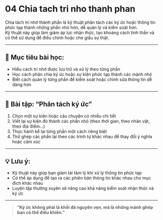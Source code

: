 # 04 Chia tach tri nho thanh phan

Chia tách trí nhớ thành phần là kỹ thuật phân tách các ký ức hoặc thông tin phức tạp thành những phần nhỏ hơn, dễ quản lý và kiểm soát hơn.  
Kỹ thuật này giúp làm giảm áp lực nhận thức, tạo khoảng cách tinh thần và có thể sử dụng để điều chỉnh hoặc che giấu sự thật.

---

## 🧠 Mục tiêu bài học:
- Hiểu cách trí nhớ được lưu trữ và xử lý theo từng phần
- Học cách phân chia ký ức hoặc sự kiện phức tạp thành các mảnh nhỏ
- Biết cách quản lý từng phần để kiểm soát hoặc chỉnh sửa thông tin dễ dàng hơn

---

## 🧪 Bài tập: “Phân tách ký ức”
1. Chọn một sự kiện hoặc câu chuyện có nhiều chi tiết
2. Viết lại sự kiện đó thành các phần nhỏ (theo thời gian, theo nhân vật, theo địa điểm...)
3. Thực hành kể lại từng phần một cách riêng biệt
4. Thử ghép các phần lại theo các trình tự khác nhau để thay đổi ý nghĩa hoặc cảm xúc

---

## 💡 Lưu ý:
- Kỹ thuật này giúp bạn giảm tải tâm lý khi xử lý thông tin phức tạp
- Có thể áp dụng để tạo ra các phiên bản thông tin khác nhau cho mục đích khác nhau
- Luyện tập thường xuyên sẽ nâng cao khả năng kiểm soát nhận thức và ký ức

---

> **“Ký ức không phải là khối đá nguyên vẹn, mà là những mảnh ghép bạn có thể điều khiển.”**
